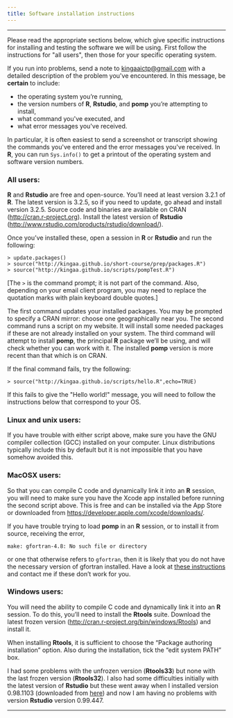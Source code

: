 ```yaml
---
title: Software installation instructions
---
```


------------------------------

Please read the appropriate sections below, which give specific instructions for installing and testing the software we will be using.
First follow the instructions for "all users", then those for your specific operating system.

If you run into problems, send a note to kingaaictp@gmail.com with a detailed description of the problem you've encountered.
In this message, be **certain** to include:

- the operating system you’re running,
- the version numbers of **R**, **Rstudio**, and **pomp** you’re attempting to install,
- what command you've executed, and
- what error messages you've received.

In particular, it is often easiest to send a screenshot or transcript showing the commands you've entered and the error messages you've received.
In **R**, you can run `Sys.info()` to get a printout of the operating system and software version numbers.

### All users:

**R** and **Rstudio** are free and open-source.
You’ll need at least version 3.2.1 of **R**.
The latest version is 3.2.5, so if you need to update, go ahead and install version 3.2.5.
Source code and binaries are available on CRAN (http://cran.r-project.org).
Install the latest version of **Rstudio** (http://www.rstudio.com/products/rstudio/download/).  

Once you’ve installed these, open a session in **R** or **Rstudio** and run the following:

```
> update.packages()
> source("http://kingaa.github.io/short-course/prep/packages.R")
> source("http://kingaa.github.io/scripts/pompTest.R")
```

[The `>` is the command prompt; it is not part of the command.
Also, depending on your email client program, you may need to replace the quotation marks with plain keyboard double quotes.]

The first command updates your installed packages.
You may be prompted to specify a CRAN mirror:
choose one geographically near you.
The second command runs a script on my website.
It will install some needed packages if these are not already installed on your system.
The third command will attempt to install **pomp**, the principal **R** package we’ll be using, and will check whether you can work with it.
The installed **pomp** version is more recent than that which is on CRAN.

If the final command fails, try the following:
```
> source("http://kingaa.github.io/scripts/hello.R",echo=TRUE)
```
If this fails to give the "Hello world!" message, you will need to follow the instructions below that correspond to your OS.

### Linux and unix users:

If you have trouble with either script above, make sure you have the GNU compiler collection (GCC) installed on your computer.
Linux distributions typically include this by default but it is not impossible that you have somehow avoided this.

### MacOSX users:

So that you can compile C code and dynamically link it into an **R** session, you will need to make sure you have the Xcode app installed before running the second script above.
This is free and can be installed via the App Store or downloaded from https://developer.apple.com/xcode/downloads/.

If you have trouble trying to load **pomp** in an **R** session, or to install it from source, receiving the error,
```
make: gfortran-4.8: No such file or directory
```
or one that otherwise refers to `gfortran`, then it is likely that you do not have the necessary version of gfortran installed.
Have a look at [these instructions](http://kingaa.github.io/mac-fortran.html) and contact me if these don’t work for you.

### Windows users:

You will need the ability to compile C code and dynamically link it into an **R** session.
To do this, you’ll need to install the **Rtools** suite.
Download the latest frozen version (http://cran.r-project.org/bin/windows/Rtools) and install it.

When installing **Rtools**, it is sufficient to choose the “Package authoring installation” option.
Also during the installation, tick the “edit system PATH” box.

I had some problems with the unfrozen version (**Rtools33**) but none with the last frozen version (**Rtools32**).
I also had some difficulties initially with the latest version of **Rstudio** but these went away when I installed version 0.98.1103 (downloaded from [here](https://support.rstudio.com/hc/en-us/articles/206569407-Older-Versions-of-RStudio-Desktop)) and now I am having no problems with version **Rstudio** version 0.99.447.

------------------------------
